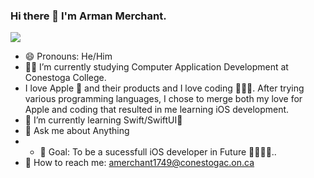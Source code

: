 ### Hi there 👋  I'm Arman Merchant.
<a href="https://www.linkedin.com/in/arman-merchant-a08a84163/"><img src="https://img.shields.io/badge/LinkedIn-0077B5?style=for-the-badge&logo=linkedin&logoColor=white"></img></a>
- 😄 Pronouns: He/Him<br>
-  👨‍🎓 I’m currently studying Computer Application Development at Conestoga College.
- I love Apple  and their products and I love coding 👨🏻‍💻.
 After trying various programming languages, I chose to merge both my love for Apple and coding that resulted in me learning iOS development.
- 🌱 I’m currently learning Swift/SwiftUI📱<br>
- 💬 Ask me about Anything<br>
- - 🎯 Goal: To be a sucessfull iOS developer in Future 👨🏻‍💻.. <br>
- 📧 How to reach me: amerchant1749@conestogac.on.ca<br>
